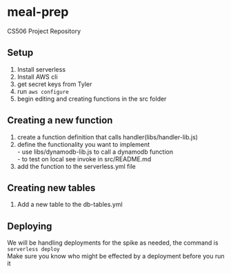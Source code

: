 # meal-prep
CS506 Project Repository

## Setup
 
  1. Install serverless
  2. Install AWS cli
  3. get secret keys from Tyler
  4. run ``` aws configure ```
  5. begin editing and creating functions in the src folder
  
## Creating a new function

  1. create a function definition that calls handler(libs/handler-lib.js)
  2. define the functionality you want to implement  
    - use libs/dynamodb-lib.js to call a dynamodb function  
    - to test on local see invoke in src/README.md  
  3. add the function to the serverless.yml file
    
## Creating new tables
  1. Add a new table to the db-tables.yml

## Deploying
  We will be handling deployments for the spike as needed, the command is ```serverless deploy```  
  Make sure you know who might be effected by a deployment before you run it
